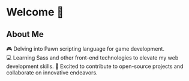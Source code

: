 # Welcome 👋
## About Me

🎮 Delving into Pawn scripting language for game development.  
💻 Learning Sass and other front-end technologies to elevate my web development skills.
🌟 Excited to contribute to open-source projects and collaborate on innovative endeavors.
